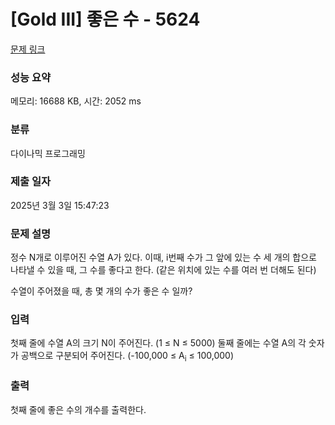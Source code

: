 # [Gold III] 좋은 수 - 5624 

[문제 링크](https://www.acmicpc.net/problem/5624) 

### 성능 요약

메모리: 16688 KB, 시간: 2052 ms

### 분류

다이나믹 프로그래밍

### 제출 일자

2025년 3월 3일 15:47:23

### 문제 설명

<p>정수 N개로 이루어진 수열 A가 있다. 이때, i번째 수가 그 앞에 있는 수 세 개의 합으로 나타낼 수 있을 때, 그 수를 좋다고 한다. (같은 위치에 있는 수를 여러 번 더해도 된다)</p>

<p>수열이 주어졌을 때, 총 몇 개의 수가 좋은 수 일까?</p>

### 입력 

 <p>첫째 줄에 수열 A의 크기 N이 주어진다. (1 ≤ N ≤ 5000) 둘째 줄에는 수열 A의 각 숫자가 공백으로 구분되어 주어진다. (-100,000 ≤ A<sub>i</sub> ≤ 100,000)</p>

### 출력 

 <p>첫째 줄에 좋은 수의 개수를 출력한다.</p>

